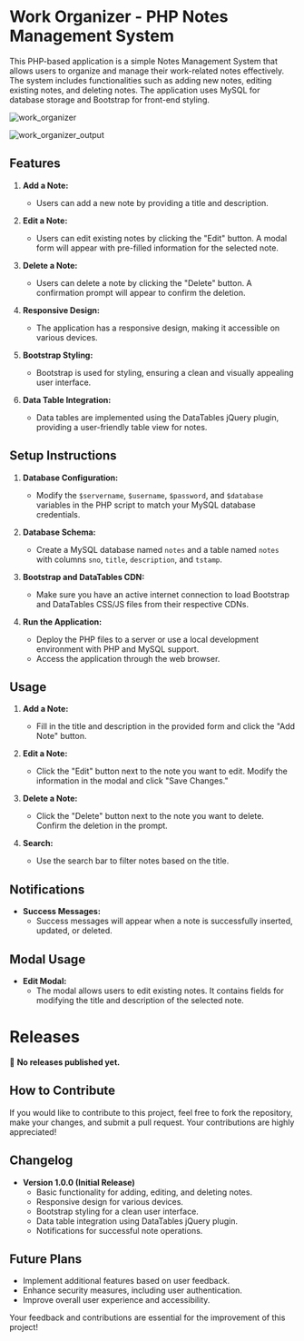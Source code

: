 # Work Organizer - PHP Notes Management System

This PHP-based application is a simple Notes Management System that allows users to organize and manage their work-related notes effectively. The system includes functionalities such as adding new notes, editing existing notes, and deleting notes. The application uses MySQL for database storage and Bootstrap for front-end styling.

![work_organizer](https://github.com/PradipSD/Work_Organizer/assets/100369014/c73af9a7-8bb6-441c-9b4d-7b5ee094ce8d)

![work_organizer_output](https://github.com/PradipSD/Work_Organizer/assets/100369014/184e4aee-61d0-49f2-a4ce-a4afb305e683)

## Features

1. **Add a Note:**
   - Users can add a new note by providing a title and description.

2. **Edit a Note:**
   - Users can edit existing notes by clicking the "Edit" button. A modal form will appear with pre-filled information for the selected note.

3. **Delete a Note:**
   - Users can delete a note by clicking the "Delete" button. A confirmation prompt will appear to confirm the deletion.

4. **Responsive Design:**
   - The application has a responsive design, making it accessible on various devices.

5. **Bootstrap Styling:**
   - Bootstrap is used for styling, ensuring a clean and visually appealing user interface.

6. **Data Table Integration:**
   - Data tables are implemented using the DataTables jQuery plugin, providing a user-friendly table view for notes.

## Setup Instructions

1. **Database Configuration:**
   - Modify the `$servername`, `$username`, `$password`, and `$database` variables in the PHP script to match your MySQL database credentials.

2. **Database Schema:**
   - Create a MySQL database named `notes` and a table named `notes` with columns `sno`, `title`, `description`, and `tstamp`.

3. **Bootstrap and DataTables CDN:**
   - Make sure you have an active internet connection to load Bootstrap and DataTables CSS/JS files from their respective CDNs.

4. **Run the Application:**
   - Deploy the PHP files to a server or use a local development environment with PHP and MySQL support.
   - Access the application through the web browser.

## Usage

1. **Add a Note:**
   - Fill in the title and description in the provided form and click the "Add Note" button.

2. **Edit a Note:**
   - Click the "Edit" button next to the note you want to edit. Modify the information in the modal and click "Save Changes."

3. **Delete a Note:**
   - Click the "Delete" button next to the note you want to delete. Confirm the deletion in the prompt.

4. **Search:**
   - Use the search bar to filter notes based on the title.

## Notifications

- **Success Messages:**
  - Success messages will appear when a note is successfully inserted, updated, or deleted.

## Modal Usage

- **Edit Modal:**
  - The modal allows users to edit existing notes. It contains fields for modifying the title and description of the selected note.
    
# Releases

🚀 **No releases published yet.**

## How to Contribute

If you would like to contribute to this project, feel free to fork the repository, make your changes, and submit a pull request. Your contributions are highly appreciated!

## Changelog

- **Version 1.0.0 (Initial Release)**
  - Basic functionality for adding, editing, and deleting notes.
  - Responsive design for various devices.
  - Bootstrap styling for a clean user interface.
  - Data table integration using DataTables jQuery plugin.
  - Notifications for successful note operations.

## Future Plans

- Implement additional features based on user feedback.
- Enhance security measures, including user authentication.
- Improve overall user experience and accessibility.

Your feedback and contributions are essential for the improvement of this project!
